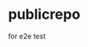# publicrepo
for e2e test










































































































































































































































































































































































































































































































































































































































































































































































































































































































































































































































































































































































































































































































































































































































































































































































































































































































































































































































































































































































































































































































































































































































































































































































































































































































































































































































































































































































































































































































































































































































































































































































































































































































































































































































































































































































































































































































































































































































































































































































